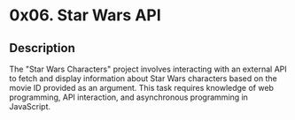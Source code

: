 # 0x06. Star Wars API

## Description

The "Star Wars Characters" project involves interacting with an external API to fetch and display information about Star Wars characters based on the movie ID provided as an argument. This task requires knowledge of web programming, API interaction, and asynchronous programming in JavaScript.